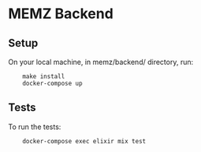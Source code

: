 # MEMZ Backend

## Setup

On your local machine, in memz/backend/ directory, run:

```
    make install
    docker-compose up
```

## Tests

To run the tests:

```
    docker-compose exec elixir mix test
```
